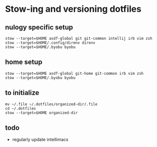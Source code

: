 # Stow-ing and versioning dotfiles

## nulogy specific setup
```shell
stow --target=$HOME asdf-global git git-common intellij irb vim zsh
stow --target=$HOME/.config/direnv direnv
stow --target=$HOME/.byobu byobu
```

## home setup
```shell
stow --target=$HOME asdf-global git-home git-common irb vim zsh
stow --target=$HOME/.byobu byobu
```

## to initialize
```shell
mv ~/.file ~/.dotfiles/organized-dir/.file
cd ~/.dotfiles
stow --target=$HOME organized-dir
```

## todo
- regularly update intellimacs
